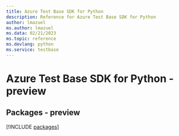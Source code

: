```yaml
---
title: Azure Test Base SDK for Python
description: Reference for Azure Test Base SDK for Python
author: lmazuel
ms.author: lmazuel
ms.data: 02/21/2023
ms.topic: reference
ms.devlang: python
ms.service: testbase
---
```

# Azure Test Base SDK for Python - preview
## Packages - preview
[!INCLUDE [packages](test-base-index.md)]